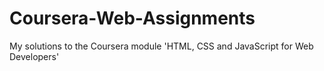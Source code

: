# Coursera-Web-Assignments
My solutions to the Coursera module 'HTML, CSS and JavaScript for Web Developers'
